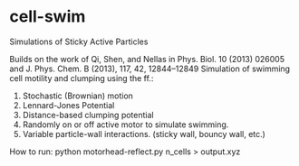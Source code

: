 # cell-swim
Simulations of Sticky Active Particles

Builds on the work of Qi, Shen, and Nellas in Phys. Biol. 10 (2013) 026005 and J. Phys. Chem. B (2013), 117, 42, 12844–12849
Simulation of swimming cell motility and clumping using the ff.:
1. Stochastic (Brownian) motion
2. Lennard-Jones Potential
3. Distance-based clumping potential
4. Randomly on or off active motor to simulate swimming.
5. Variable particle-wall interactions. (sticky wall, bouncy wall, etc.)


How to run:
python motorhead-reflect.py n_cells > output.xyz
